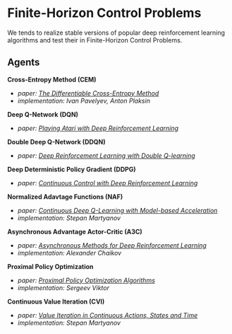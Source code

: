 # Finite-Horizon Control Problems

We tends to realize stable versions of popular deep reinforcement learning algorithms and test their in Finite-Horizon Control Problems.




## Agents

**Cross-Entropy Method (CEM)**
- *paper: [The Differentiable Cross-Entropy Method](https://arxiv.org/pdf/1909.12830.pdf)*
- *implementation: Ivan Pavelyev, Anton Plaksin*

**Deep Q-Network (DQN)**
- *paper: [Playing Atari with Deep Reinforcement Learning](https://arxiv.org/pdf/1312.5602.pdf)*

**Double Deep Q-Network (DDQN)**
- *paper: [Deep Reinforcement Learning with Double Q-learning](https://arxiv.org/pdf/1509.06461.pdf)*

**Deep Deterministic Policy Gradient (DDPG)**
- *paper: [Continuous Control with Deep Reinforcement Learning](https://arxiv.org/pdf/1509.02971.pdf)*

**Normalized Adavtage Functions (NAF)**
- *paper: [Continuous Deep Q-Learning with Model-based Acceleration](https://arxiv.org/pdf/1603.00748.pdf)*
- *implementation: Stepan Martyanov*

**Asynchronous Advantage Actor-Critic (A3C)**
- *paper: [Asynchronous Methods for Deep Reinforcement Learning](https://arxiv.org/pdf/1602.01783.pdf)*
- *implementation: Alexander Chaikov*

**Proximal Policy Optimization**
- *paper: [Proximal Policy Optimization Algorithms](https://arxiv.org/pdf/1707.06347.pdf)*
- *implementation: Sergeev Viktor*

**Continuous Value Iteration (CVI)**
- *paper: [Value Iteration in Continuous Actions, States and Time](https://arxiv.org/pdf/2105.04682.pdf)*
- *implementation: Stepan Martyanov*
